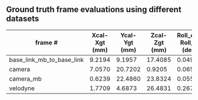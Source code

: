 ## Ground truth frame evaluations using different datasets

|          frame #          | Xcal-Xgt (mm) | Ycal-Ygt (mm) | Zcal-Zgt (mm) | Roll_cal-Roll_gt (deg) | Pitch_cal-Pitch_gt (deg) | Yaw_cal-Yaw_gt (deg) | Average - Trans | Average - Rot |
|---------------------------|---------------|---------------|---------------|------------------------|--------------------------|----------------------|-----------------|---------------|
| base_link_mb_to_base_link |     9.2194    |     9.1957    |    17.4085    |         0.0491         |          0.0806          |        0.0806        |     21.7397     |     0.1924    |
|           camera          |     7.0570    |    20.7202    |     0.9205    |         0.0659         |          0.0101          |        0.0101        |     16.6333     |     0.3626    |
|         camera_mb         |     0.6239    |    22.4860    |    23.8324    |         0.0559         |          0.2354          |        0.2354        |     32.7719     |     0.4130    |
|          velodyne         |     1.7709    |     4.6873    |    26.4831    |         0.2674         |          0.0021          |        0.0021        |     26.9529     |     0.2849    |
